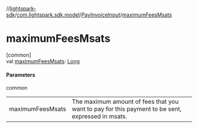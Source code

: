 //[lightspark-sdk](../../../index.md)/[com.lightspark.sdk.model](../index.md)/[PayInvoiceInput](index.md)/[maximumFeesMsats](maximum-fees-msats.md)

# maximumFeesMsats

[common]\
val [maximumFeesMsats](maximum-fees-msats.md): [Long](https://kotlinlang.org/api/latest/jvm/stdlib/kotlin/-long/index.html)

#### Parameters

common

| | |
|---|---|
| maximumFeesMsats | The maximum amount of fees that you want to pay for this payment to be sent, expressed in msats. |
